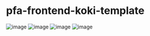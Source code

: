 # pfa-frontend-koki-template
![image](https://user-images.githubusercontent.com/62290643/164569259-ef0a9dc1-f468-4181-a4a1-048791f17723.png)
![image](https://user-images.githubusercontent.com/62290643/164569312-78cb90b4-21c8-4b8f-866e-bbe758753565.png)
![image](https://user-images.githubusercontent.com/62290643/164985530-5b811250-6798-4f07-9afd-e5c9f3d04622.png)
![image](https://user-images.githubusercontent.com/62290643/164985561-9ad15880-7133-455a-ac7f-a1ad04218bed.png)
